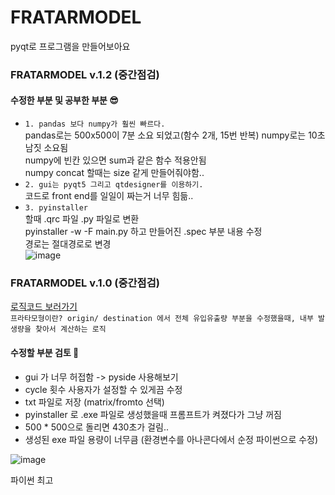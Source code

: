 # FRATARMODEL
pyqt로 프로그램을 만들어보아요

### FRATARMODEL v.1.2 (중간점검)
#### 수정한 부분 및 공부한 부분 😎
- `1. pandas 보다 numpy가 훨씬 빠르다. ` </br>
pandas로는 500x500이 7분 소요 되었고(함수 2개, 15번 반복) numpy로는 10초 남짓 소요됨 </br>
numpy에 빈칸 있으면 sum과 같은 함수 적용안됨 </br>
numpy concat 할때는 size 같게 만들어줘야함.. </br>
- `2. gui는 pyqt5 그리고 qtdesigner를 이용하기.`</br>
코드로 front end를 일일이 짜는거 너무 힘듦.. </br>
- `3. pyinstaller` </br>
할때 .qrc 파일 .py 파일로 변환 </br>
pyinstaller -w -F main.py 하고 만들어진 .spec 부분 내용 수정 </br>
경로는 절대경로로 변경 </br>
![image](https://github.com/7rohj/FRATARMODEL/assets/99319638/29b93782-0864-40a9-b9cb-9f14096f2ce6)




### FRATARMODEL v.1.0 (중간점검)
[로직코드 보러가기](https://github.com/7rohj/FRATARMODEL/blob/main/%ED%94%84%EB%9D%BC%ED%83%80%EB%82%B4%EB%B6%80%EC%BD%94%EB%93%9C%20230526.ipynb/) </br>
`프라타모형이란? origin/ destination 에서 전체 유입유출량 부분을 수정했을때, 내부 발생량을 찾아서 계산하는 로직`

#### 수정할 부분 검토 🤔
- gui 가 너무 허접함 -> pyside 사용해보기
- cycle 횟수 사용자가 설정할 수 있게끔 수정
- txt 파일로 저장 (matrix/fromto 선택)
- pyinstaller 로 .exe 파일로 생성했을때 프롬프트가 켜졌다가 그냥 꺼짐
- 500 * 500으로 돌리면 430초가 걸림..
- 생성된 exe 파일 용량이 너무큼 (환경변수를 아나콘다에서 순정 파이썬으로 수정)


![image](https://github.com/7rohj/FRATARMODEL/assets/99319638/4affe1fe-50c6-413e-b59e-f808992c851f)

파이썬 최고
